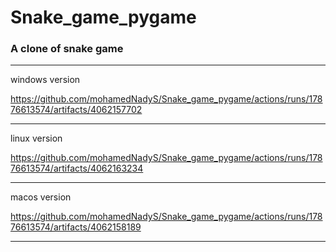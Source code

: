 # Snake_game_pygame
### A clone of snake game
---
windows version

https://github.com/mohamedNadyS/Snake_game_pygame/actions/runs/17876613574/artifacts/4062157702

---
linux version

https://github.com/mohamedNadyS/Snake_game_pygame/actions/runs/17876613574/artifacts/4062163234

---
macos version

https://github.com/mohamedNadyS/Snake_game_pygame/actions/runs/17876613574/artifacts/4062158189

---
